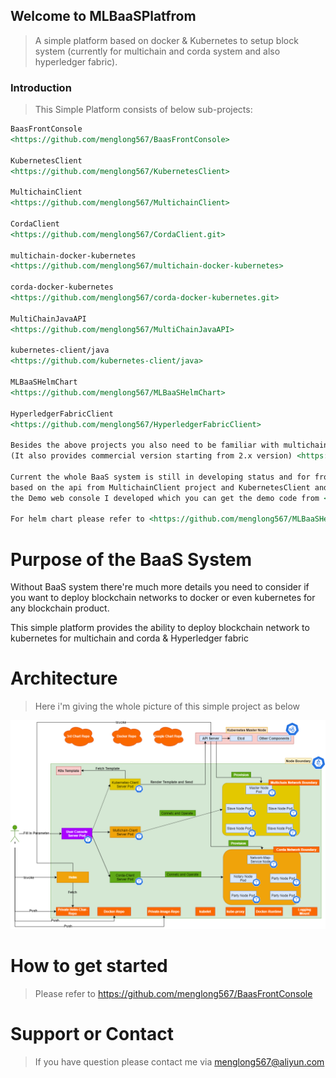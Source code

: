 ## Welcome to MLBaaSPlatfrom
> A simple platform based on docker &amp; Kubernetes to setup block system (currently for multichain and corda system and also hyperledger fabric).

### Introduction
> This Simple Platform consists of below sub-projects:

```markdown
BaasFrontConsole
<https://github.com/menglong567/BaasFrontConsole>

KubernetesClient
<https://github.com/menglong567/KubernetesClient>

MultichainClient
<https://github.com/menglong567/MultichainClient>

CordaClient
<https://github.com/menglong567/CordaClient.git>

multichain-docker-kubernetes
<https://github.com/menglong567/multichain-docker-kubernetes>

corda-docker-kubernetes
<https://github.com/menglong567/corda-docker-kubernetes.git>

MultiChainJavaAPI
<https://github.com/menglong567/MultiChainJavaAPI>

kubernetes-client/java
<https://github.com/kubernetes-client/java>

MLBaaSHelmChart
<https://github.com/menglong567/MLBaaSHelmChart>

HyperledgerFabricClient
<https://github.com/menglong567/HyperledgerFabricClient>

Besides the above projects you also need to be familiar with multichain which is an opensource blockchain
(It also provides commercial version starting from 2.x version) <https://www.multichain.com/> and corda system <https://www.corda.net/> or hyperledger fabric

Current the whole BaaS system is still in developing status and for front-end server you can build on your own 
based on the api from MultichainClient project and KubernetesClient and also cordaClient using whatever frameworks you like or you can use 
the Demo web console I developed which you can get the demo code from <https://github.com/menglong567/BaasFrontConsole> which is still under development and currently only multichain integrated

For helm chart please refer to <https://github.com/menglong567/MLBaaSHelmChart>
```
# Purpose of the BaaS System
Without BaaS system there're much more details you need to consider if you want to deploy blockchain networks to docker or even kubernetes for any blockchain product.

This simple platform provides the ability to deploy blockchain network to kubernetes for multichain and corda & Hyperledger fabric

# Architecture
> Here i'm giving the whole picture of this simple project as below

![avatar](img/baas.png)

# How to get started
> Please refer to <https://github.com/menglong567/BaasFrontConsole>

# Support or Contact
> If you have question please contact me via menglong567@aliyun.com